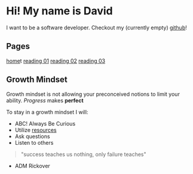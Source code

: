 # Hi! My name is David

I want to be a software developer.
Checkout my (currently empty) [github](https://github.com/heckerdavid)!

## Pages

[home](README.md)t
[reading 01](markdown.md)
[reading 02](read_2.md)
[reading 03](read_03.md)

## Growth Mindset

Growth mindset is not allowing your preconceived notions to limit your ability.
*Progress* makes __perfect__

To stay in a growth mindset I will:

* ABC! Always Be Curious
* Utilize [resources](http://google.com)
* Ask questions
* Listen to others

>"success teaches us nothing, only failure teaches" 
- ADM Rickover
